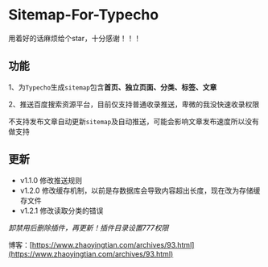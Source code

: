 # Sitemap-For-Typecho

用着好的话麻烦给个star，十分感谢！！！

## 功能

1、为`Typecho`生成`sitemap`包含**首页、独立页面、分类、标签、文章**

2、推送百度搜索资源平台，目前仅支持普通收录推送，卑微的我没快速收录权限

不支持发布文章自动更新`sitemap`及自动推送，可能会影响文章发布速度所以没有做支持

## 更新

* v1.1.0 修改推送规则
* v1.2.0 修改缓存机制，以前是存数据库会导致内容超出长度，现在改为存储缓存文件
* v1.2.1 修改读取分类的错误

*卸禁用后删除插件，再更新！插件目录设置777权限*

博客：[https://www.zhaoyingtian.com/archives/93.html](https://www.zhaoyingtian.com/archives/93.html)
